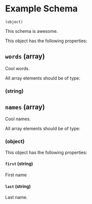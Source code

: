 # Example Schema
`(object)`

This schema is awesome.

This object has the following properties:

## `words` (array)

Cool words.

All array elements should be of type:

### (string)

## `names` (array)

Cool names.

All array elements should be of type:

### (object)

This object has the following properties:

#### `first` (string)

First name

#### `last` (string)

Last name.